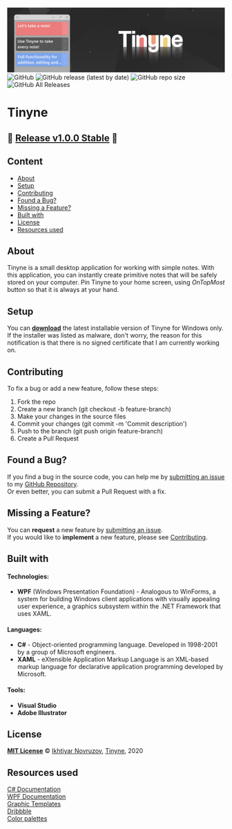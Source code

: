 ![Tinyne background](https://github.com/1khtiyar/Tinyne/blob/master/Assets/TinyneReadmeBackground.png) 
![GitHub](https://img.shields.io/github/license/1khtiyar/Tinyne?style=flat-square) ![GitHub release (latest by date)](https://img.shields.io/github/v/release/1khtiyar/Tinyne?style=flat-square) ![GitHub repo size](https://img.shields.io/github/repo-size/1khtiyar/Tinyne?color=red&style=flat-square) ![GitHub All Releases](https://img.shields.io/github/downloads/1khtiyar/TInyne/total?color=success&style=flat-square)  
# Tinyne
  
## 📣 [Release v1.0.0 Stable](https://github.com/1khtiyar/Tinyne/releases/tag/v1.0.0) 📣  

## Content
- [About](#about)
- [Setup](#setup)
- [Contributing](#contributing)
- [Found a Bug?](#found-a-bug)
- [Missing a Feature?](#missing-a-feature)
- [Built with](#built-with)
- [License](#license)
- [Resources used](#resources-used)
  
  
## About
  
Tinyne is a small desktop application for working with simple notes. With this application, you can instantly create primitive notes that will be safely stored on your computer. Pin Tinyne to your home screen, using *OnTopMost* button so that it is always at your hand.  
  
  
  
## Setup

You can **[download](https://github.com/1khtiyar/Tinyne/releases/tag/v1.0.0)** the latest installable version of Tinyne for Windows only.  
If the installer was listed as malware, don't worry, the reason for this notification is that there is no signed certificate that I am currently working on.  
  
  
  
## Contributing
  
To fix a bug or add a new feature, follow these steps:  

1. Fork the repo
2. Create a new branch (git checkout -b feature-branch)
3. Make your changes in the source files
4. Commit your changes (git commit -m 'Commit description')
5. Push to the branch (git push origin feature-branch)
6. Create a Pull Request
  
  
  
## Found a Bug?
  
If you find a bug in the source code, you can help me by [submitting an issue](https://github.com/1khtiyar/Tinyne/issues/new) to my [GitHub Repository](https://github.com/1khtiyar/Tinyne).  
Or even better, you can submit a Pull Request with a fix.  
  
  
  
## Missing a Feature?
  
You can **request** a new feature by [submitting an issue](https://github.com/1khtiyar/Tinyne/issues/new).  
If you would like to **implement** a new feature, please see [Contributing](#contributing).  
  
  
  
## Built with
  
#### Technologies:
- **WPF** (Windows Presentation Foundation) - Analogous to WinForms, a system for building Windows client applications with visually appealing user experience, a graphics subsystem within the .NET Framework that uses XAML.  
  
#### Languages:
- **C#** - Object-oriented programming language. Developed in 1998-2001 by a group of Microsoft engineers.
- **XAML** - eXtensible Application Markup Language is an XML-based markup language for declarative application programming developed by Microsoft.  
  
#### Tools:
- **Visual Studio**
- **Adobe Illustrator**
  
  
## License
  
**[MIT License](https://github.com/1khtiyar/Tinyne/blob/v1.0.0/LICENSE)** © [Ikhtiyar Novruzov](https://github.com/1khtiyar), [Tinyne](https://github.com/1khtiyar/Tinyne), 2020  
  
  
## Resources used
    
[C# Documentation](https://docs.microsoft.com/en-us/dotnet/csharp)  
[WPF Documentation](https://docs.microsoft.com/ru-ru/dotnet/desktop/wpf)  
[Graphic Templates](https://elements.envato.com/ru/graphic-templates)  
[Dribbble](https://dribbble.com)  
[Color palettes](https://coolors.co/palettes/trending)  
  
  
